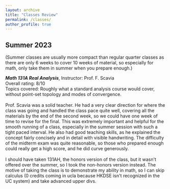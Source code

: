 ```yaml
---
layout: archive
title: "Classes Review"
permalink: /classes/
author_profile: true
---
```


Summer 2023 
------
(Summer classes are usually more compact than regular quarter classes as there are only 6 weeks to cover 10 weeks of material, so especially for math, only take them in summer when you prepare enough.)

***Math 131A Real Analysis***, Instructor: Prof. F. Scavia <br>
Overall rating: 8/10 <br>
Topics covered: Roughly what a standard analysis course would cover, without point-set topology and modes of convergence. 
<br>
<br>
Prof. Scavia was a solid teacher. He had a very clear direction for where the class was going and handled the class pace quite well, covering all the materials by the end of the second week, so we could have one week of time to revise for the final. This was extremely important and helpful for the smooth running of a class, especially in the summer session with such a tight paced interval. He also had good teaching skills, as he explained the concept fairly concisely and in detail with visible handwriting. The difficulty of the midterm exam was quite reasonable, so those who prepared enough could really get a high score, and he did curve generously. 
<br>
<br>
I should have taken 131AH, the honors version of the class, but it wasn't offered over the summer, so I took the non-honors version instead. The motive of taking the class is to demonstrate my ability in math, so I can skip calculus (0 credits coming in ucla because HKDSE isn't recognized in the UC system) and take advanced upper divs.
